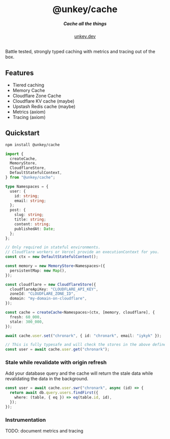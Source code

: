 <div align="center">
    <h1 align="center">@unkey/cache</h1>
    <h5>Cache all the things</h5>
</div>

<div align="center">
  <a href="https://unkey.dev">unkey.dev</a>
</div>
<br/>

Battle tested, strongly typed caching with metrics and tracing out of the box.

## Features

- Tiered caching
- Memory Cache
- Cloudflare Zone Cache
- Cloudflare KV cache (maybe)
- Upstash Redis cache (maybe)
- Metrics (axiom)
- Tracing (axiom)

## Quickstart

```bash
npm install @unkey/cache
```

```ts
import {
  createCache,
  MemoryStore,
  CloudflareStore,
  DefaultStatefulContext,
} from "@unkey/cache";

type Namespaces = {
  user: {
    id: string;
    email: string;
  };
  post: {
    slug: string;
    title: string;
    content: string;
    publishedAt: Date;
  };
};

// Only required in stateful environments. 
// Cloudflare workers or Vercel provide an executionContext for you.
const ctx = new DefaultStatefulContext();

const memory = new MemoryStore<Namespaces>({
  persistentMap: new Map(),
});

const cloudflare = new CloudflareStore({
  cloudflareApiKey: "CLOUDFLARE_API_KEY",
  zoneId: "CLOUDFLARE_ZONE_ID",
  domain: "my-domain-on-cloudflare",
});

const cache = createCache<Namespaces>(ctx, [memory, cloudflare], {
  fresh: 60_000,
  stale: 300_000,
});

await cache.user.set("chronark", { id: "chronark", email: "iykyk" });

// This is fully typesafe and will check the stores in the above defined order.
const user = await cache.user.get("chronark");

```

### Stale while revalidate with origin refresh

Add your database query and the cache will return the stale data while revalidating the data in the background.

```ts
const user = await cache.user.swr("chronark", async (id) => {
  return await db.query.users.findFirst({
    where: (table, { eq }) => eq(table.id, id),
  });
});
```

### Instrumentation

TODO: document metrics and tracing